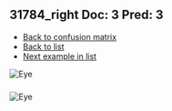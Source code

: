 ## 31784_right Doc: 3 Pred: 3
- [Back to confusion matrix](https://github.com/juliandewit/kaggle_retinopathy/blob/master/matrix.md)
- [Back to list](https://github.com/juliandewit/kaggle_retinopathy/blob/master/lists/33/list.md)
- [Next example in list](https://github.com/juliandewit/kaggle_retinopathy/blob/master/lists/33/31/31837_right.md)

![Eye](https://retinopaty.blob.core.windows.net/size1024/31784_right_3.jpeg)

### 

![Eye]()
